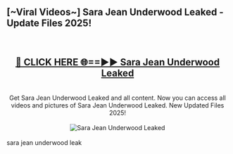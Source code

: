 <h2>[~Viral Videos~] Sara Jean Underwood Leaked - Update Files 2025!</h2>
<br>
<div align="center">
<h2><a href="https://betterlinks.top/A2PfLJ" rel="nofollow">🔴 CLICK HERE 🌐==►► Sara Jean Underwood Leaked</a></h2>
<br>
Get Sara Jean Underwood Leaked and all content. Now you can access all videos and pictures of Sara Jean Underwood Leaked. New Updated Files 2025!
<br>
<br>
<a href="https://betterlinks.top/A2PfLJ" rel="nofollow" data-target="animated-image.originalLink"><img src="https://i.ibb.co.com/WyWwxjT/player-gif2.gif" alt="Sara Jean Underwood Leaked" style="max-width: 100%; display: inline-block;" data-target="animated-image.originalImage"></a>
</div>
<br>
sara jean underwood leak